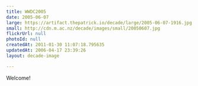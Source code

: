 ```yaml
---
title: WWDC2005
date: 2005-06-07
large: https://artifact.thepatrick.io/decade/large/2005-06-07-1916.jpg
small: http://cdn.m.ac.nz/decade/images/small/20050607.jpg
flickrUrl: null
photoId: null
createdAt: 2011-01-30 11:07:18.795635
updatedAt: 2006-04-17 23:39:26
layout: decade-image

---
```

Welcome!

